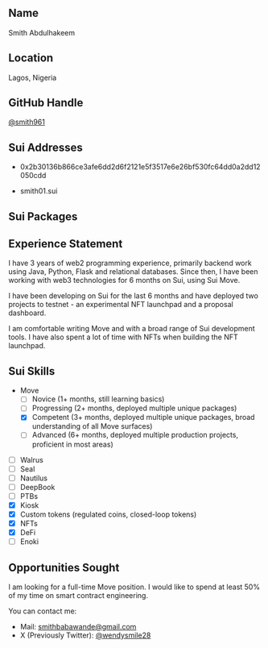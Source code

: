 ## Name
Smith Abdulhakeem


## Location

Lagos, Nigeria

## GitHub Handle

[@smith961](https://github.com/smith961)

## Sui Addresses
- 0x2b30136b866ce3afe6dd2d6f2121e5f3517e6e26bf530fc64dd0a2dd12050cdd


- smith01.sui

## Sui Packages

## Experience Statement


I have 3 years of web2 programming experience, primarily backend work using Java, Python, Flask and relational databases. Since then, I have been working with web3 technologies for 6 months on Sui, using Sui Move.

I have been developing on Sui for the last 6 months and have deployed two projects to testnet - an experimental NFT launchpad and a proposal dashboard.

I am comfortable writing Move and with a broad range of Sui development tools. I have also spent a lot of time with NFTs when building the NFT launchpad.

## Sui Skills


- Move
  - [ ] Novice (1+ months, still learning basics)
  - [ ] Progressing (2+ months, deployed multiple unique packages)
  - [x] Competent (3+ months, deployed multiple unique packages, broad understanding of all Move surfaces)
  - [ ] Advanced (6+ months, deployed multiple production projects, proficient in most areas)
- [ ] Walrus
- [ ] Seal
- [ ] Nautilus
- [ ] DeepBook
- [ ] PTBs
- [x] Kiosk
- [x] Custom tokens (regulated coins, closed-loop tokens)
- [x] NFTs
- [x] DeFi
- [ ] Enoki

## Opportunities Sought

I am looking for a full-time Move position. I would like to spend at least 50% of my time on smart contract engineering.

You can contact me:
- Mail: smithbabawande@gmail.com
- X (Previously Twitter): [@wendysmile28](https://x.com/wendysmile28)

